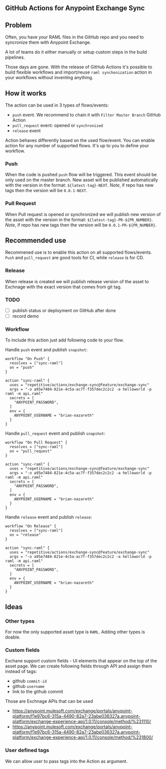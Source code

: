 ## GitHub Actions for Anypoint Exchange Sync

## Problem

Often, you have your RAML files in the GitHub repo and you need to syncronize them
with Anypoint Exchange.

A lot of teams do it either manually or setup custom steps in the build pipelines.

Those days are gone.
With the release of GitHub Actions it's possible to build flexible workflows 
and import/reuse `raml synchonization` action in your workflows without 
inventing anything.

## How it works

The action can be used in 3 types of flows/events:

 - `push` event. We recommend to chain it with `Filter Master Branch` GitHub Action
 - `pull_request` event: opened or `synchronized`
 - `release` event

Action behaves differently based on the used flow/event.
You can enable action for any number of supported flows.
It's up to you to define your workflow.

### Push

When the code is pushed `push` flow will be triggered.
This event should be only used on the master branch.
New asset will be published automatically with the version in the format:
`${latest-tag}-NEXT`. *Note*, if repo has new tags then the version will be `0.0.1-NEXT`. 

### Pull Request

When Pull request is opened or synchronized we will publish new version of the asset
with the version in the format: `${latest-tag}-PR-${PR_NUMBER}`.
*Note*, if repo has new tags then the version will be `0.0.1-PR-${PR_NUMBER}`. 

## Recommended use

Recommened use is to enable this action on all supported flows/events.
`Push` and `pull_request` are good tools for CI, while `release` is for CD.

### Release

When release is created we will publish release version of the asset to Exchnage with the 
exact version that comes from git tag.

### TODO

 - [ ] publish status or deployment on GitHub after done
 - [ ] record demo

### Workflow

To include this action just add following code to your flow.

Handle `push` event and publish `snapshot`:

```
workflow "On Push" {
  resolves = ["sync-raml"]
  on = "push"
}

action "sync-raml" {
  uses = "repetitive/actions/exchange-sync@feature/exchange-sync"
  args = "-o a95e7484-821e-4c5a-ac7f-f357dec2c2c2 -a helloworld -p raml -m api.raml"
  secrets = [
    "ANYPOINT_PASSWORD",
  ]
  env = {
    ANYPOINT_USERNAME = "brian-nazareth"
  }
}
```

Handle `pull_request` event and publish `snapshot`:

```
workflow "On Pull Request" {
  resolves = ["sync-raml"]
  on = "pull_request"
}

action "sync-raml" {
  uses = "repetitive/actions/exchange-sync@feature/exchange-sync"
  args = "-o a95e7484-821e-4c5a-ac7f-f357dec2c2c2 -a helloworld -p raml -m api.raml"
  secrets = [
    "ANYPOINT_PASSWORD",
  ]
  env = {
    ANYPOINT_USERNAME = "brian-nazareth"
  }
}
```

Handle `release` event and publish `release`:

```
workflow "On Release" {
  resolves = ["sync-raml"]
  on = "release"
}

action "sync-raml" {
  uses = "repetitive/actions/exchange-sync@feature/exchange-sync"
  args = "-o a95e7484-821e-4c5a-ac7f-f357dec2c2c2 -a helloworld -p raml -m api.raml"
  secrets = [
    "ANYPOINT_PASSWORD",
  ]
  env = {
    ANYPOINT_USERNAME = "brian-nazareth"
  }
}
```

## Ideas 

### Other types

For now the only supported asset type is `RAML`.
Adding other types is doable.

### Custom fields

Exchane support custom fields - UI elements that appear on the top of the asset page.
We can create following fields through API and assign them instead of tags:
 
 - github `commit-id`
 - github `username`
 - link to the github commit

 Those are Exchnage APIs that can be used
  - https://anypoint.mulesoft.com/exchange/portals/anypoint-platform/f1e97bc6-315a-4490-82a7-23abe036327a.anypoint-platform/exchange-experience-api/1.0.11/console/method/%231110/
  - https://anypoint.mulesoft.com/exchange/portals/anypoint-platform/f1e97bc6-315a-4490-82a7-23abe036327a.anypoint-platform/exchange-experience-api/1.0.11/console/method/%231800/

 ### User defined tags

 We can allow user to pass tags into the Action as argument. 